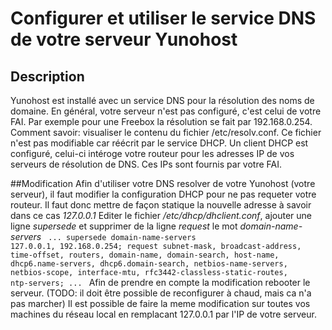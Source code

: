 # Configurer et utiliser le service DNS de votre serveur Yunohost

## Description
Yunohost est installé avec un service DNS pour la résolution des noms de domaine. En général, votre serveur n'est pas configuré, c'est celui de votre FAI.
Par exemple pour une Freebox la résolution se fait par 192.168.0.254. Comment savoir: visualiser le contenu du fichier /etc/resolv.conf. Ce fichier n'est pas modifiable car réécrit par le service DHCP.
Un client DHCP est configuré, celui-ci intéroge votre routeur pour les adresses IP de vos serveurs de résolution de DNS. Ces IPs sont fournis par votre FAI.

##Modification
Afin d'utiliser votre DNS resolver de votre Yunohost (votre serveur), il faut modifier la configuration DHCP pour ne pas requeter votre routeur. Il faut donc mettre de façon statique la nouvelle adresse à savoir dans ce cas *127.0.0.1*
Editer le fichier */etc/dhcp/dhclient.conf*, ajouter une ligne *supersede* et supprimer de la ligne *request* le mot *domain-name-servers*
<code>
...
supersede domain-name-servers 127.0.0.1, 192.168.0.254;
request subnet-mask, broadcast-address, time-offset, routers,
        domain-name, domain-search, host-name,
        dhcp6.name-servers, dhcp6.domain-search,
        netbios-name-servers, netbios-scope, interface-mtu,
        rfc3442-classless-static-routes, ntp-servers;
...
</code>
Afin de prendre en compte la modification rebooter le serveur. (TODO: il doit être possible de reconfigurer à chaud, mais ca n'a pas marcher)
Il est possible de faire la meme modification sur toutes vos machines du réseau local en remplacant 127.0.0.1 par l'IP de votre serveur.
